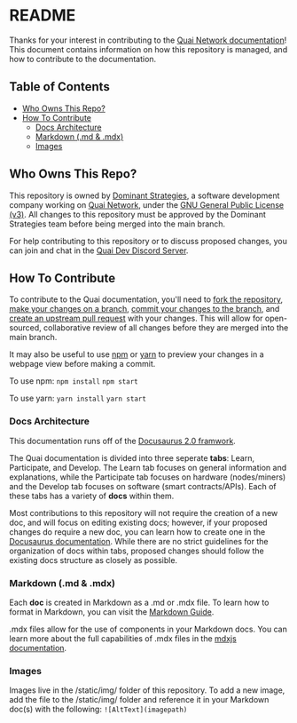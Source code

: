 # README

Thanks for your interest in contributing to the [Quai Network documentation](https://qu.ai/docs/)! This document contains information on how this repository is managed, and how to contribute to the documentation.

## Table of Contents
* [Who Owns This Repo?](#who-owns-this-repo) 
* [How To Contribute](#how-to-contribute)
  * [Docs Architecture](#docs-architecture)
  * [Markdown (.md & .mdx)](#markdown-md--mdx)
  * [Images](#images)

## Who Owns This Repo?
This repository is owned by [Dominant Strategies](https://dominantstrategies.io/), a software development company working on [Quai Network](https://qu.ai/), under the [GNU General Public License (v3)](https://www.gnu.org/licenses/gpl-3.0.en.html). All changes to this repository must be approved by the Dominant Strategies team before being merged into the main branch. 

For help contributing to this repository or to discuss proposed changes, you can join and chat in the [Quai Dev Discord Server](https://discord.gg/s8y8asPwNC).

## How To Contribute
To contribute to the Quai documentation, you'll need to [fork the repository](https://docs.github.com/en/get-started/quickstart/fork-a-repo), [make your changes on a branch](https://docs.github.com/en/pull-requests/collaborating-with-pull-requests/proposing-changes-to-your-work-with-pull-requests/creating-and-deleting-branches-within-your-repository), [commit your changes to the branch](https://docs.github.com/en/get-started/using-git/pushing-commits-to-a-remote-repository), and [create an upstream pull request](https://docs.github.com/en/pull-requests/collaborating-with-pull-requests/proposing-changes-to-your-work-with-pull-requests/creating-a-pull-request-from-a-fork) with your changes. This will allow for open-sourced, collaborative review of all changes before they are merged into the main branch. 

It may also be useful to use [npm](https://www.npmjs.com/) or [yarn](https://yarnpkg.com/) to preview your changes in a webpage view before making a commit. 

To use npm:
`npm install`
`npm start`

To use yarn:
`yarn install`
`yarn start`

### Docs Architecture
This documentation runs off of the [Docusaurus 2.0 framwork](https://docusaurus.io/).

The Quai documentation is divided into three seperate **tabs**: Learn, Participate, and Develop. The Learn tab focuses on general information and explanations, while the Participate tab focuses on hardware (nodes/miners) and the Develop tab focuses on software (smart contracts/APIs). Each of these tabs has a variety of **docs** within them.

Most contributions to this repository will not require the creation of a new doc, and will focus on editing existing docs; however, if your proposed changes do require a new doc, you can learn how to create one in the [Docusaurus documentation](https://docusaurus.io/docs/create-doc). While there are no strict guidelines for the organization of docs within tabs, proposed changes should follow the existing docs structure as closely as possible. 

### Markdown (.md & .mdx)
Each **doc** is created in Markdown as a .md or .mdx file. To learn how to format in Markdown, you can visit the [Markdown Guide](https://www.markdownguide.org/basic-syntax/). 

.mdx files allow for the use of components in your Markdown docs. You can learn more about the full capabilities of .mdx files in the [mdxjs documentation](https://mdxjs.com/docs/).

### Images
Images live in the /static/img/ folder of this repository. To add a new image, add the file to the /static/img/ folder and reference it in your Markdown doc(s) with the following:
`![AltText](imagepath)`
